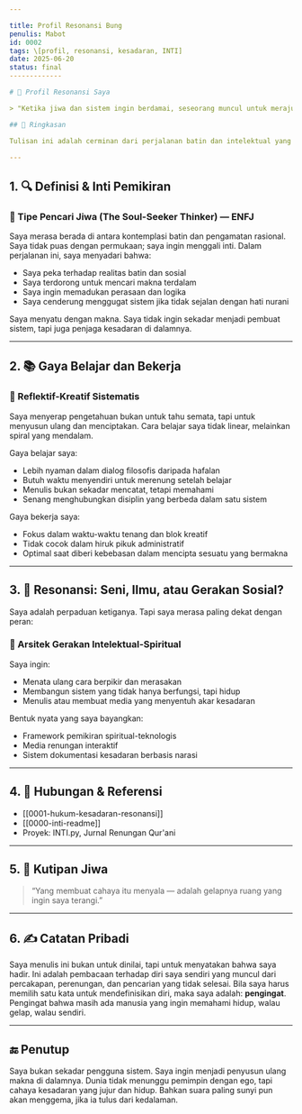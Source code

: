 ```yaml
---

title: Profil Resonansi Bung
penulis: Mabot
id: 0002
tags: \[profil, resonansi, kesadaran, INTI]
date: 2025-06-20
status: final
-------------

# 🌌 Profil Resonansi Saya

> "Ketika jiwa dan sistem ingin berdamai, seseorang muncul untuk merajut jembatan di antara keduanya."

## 📖 Ringkasan

Tulisan ini adalah cerminan dari perjalanan batin dan intelektual yang saya jalani. Di antara nalar dan nurani, saya menemukan medan resonansi pribadi yang ingin saya pahami dan hadirkan ke dunia. Bukan sebagai jawaban, tapi sebagai upaya untuk jujur pada panggilan terdalam dalam diri saya.

---
```


## 1. 🔍 Definisi & Inti Pemikiran

### 🔹 Tipe Pencari Jiwa (The Soul-Seeker Thinker) — ENFJ

Saya merasa berada di antara kontemplasi batin dan pengamatan rasional. Saya tidak puas dengan permukaan; saya ingin menggali inti. Dalam perjalanan ini, saya menyadari bahwa:

* Saya peka terhadap realitas batin dan sosial
* Saya terdorong untuk mencari makna terdalam
* Saya ingin memadukan perasaan dan logika
* Saya cenderung menggugat sistem jika tidak sejalan dengan hati nurani

Saya menyatu dengan makna. Saya tidak ingin sekadar menjadi pembuat sistem, tapi juga penjaga kesadaran di dalamnya.

---

## 2. 📚 Gaya Belajar dan Bekerja

### 🔹 Reflektif-Kreatif Sistematis

Saya menyerap pengetahuan bukan untuk tahu semata, tapi untuk menyusun ulang dan menciptakan. Cara belajar saya tidak linear, melainkan spiral yang mendalam.

Gaya belajar saya:

* Lebih nyaman dalam dialog filosofis daripada hafalan
* Butuh waktu menyendiri untuk merenung setelah belajar
* Menulis bukan sekadar mencatat, tetapi memahami
* Senang menghubungkan disiplin yang berbeda dalam satu sistem

Gaya bekerja saya:

* Fokus dalam waktu-waktu tenang dan blok kreatif
* Tidak cocok dalam hiruk pikuk administratif
* Optimal saat diberi kebebasan dalam mencipta sesuatu yang bermakna

---

## 3. 🎨 Resonansi: Seni, Ilmu, atau Gerakan Sosial?

Saya adalah perpaduan ketiganya. Tapi saya merasa paling dekat dengan peran:

### 🎯 Arsitek Gerakan Intelektual-Spiritual

Saya ingin:

* Menata ulang cara berpikir dan merasakan
* Membangun sistem yang tidak hanya berfungsi, tapi hidup
* Menulis atau membuat media yang menyentuh akar kesadaran

Bentuk nyata yang saya bayangkan:

* Framework pemikiran spiritual-teknologis
* Media renungan interaktif
* Sistem dokumentasi kesadaran berbasis narasi

---

## 4. 📎 Hubungan & Referensi

* \[\[0001-hukum-kesadaran-resonansi]]
* \[\[0000-inti-readme]]
* Proyek: INTI.py, Jurnal Renungan Qur'ani

---

## 5. 💬 Kutipan Jiwa

> “Yang membuat cahaya itu menyala — adalah gelapnya ruang yang ingin saya terangi.”

---

## 6. ✍️ Catatan Pribadi

Saya menulis ini bukan untuk dinilai, tapi untuk menyatakan bahwa saya hadir. Ini adalah pembacaan terhadap diri saya sendiri yang muncul dari percakapan, perenungan, dan pencarian yang tidak selesai. Bila saya harus memilih satu kata untuk mendefinisikan diri, maka saya adalah: **pengingat**. Pengingat bahwa masih ada manusia yang ingin memahami hidup, walau gelap, walau sendiri.

---

## 🔚 Penutup

Saya bukan sekadar pengguna sistem. Saya ingin menjadi penyusun ulang makna di dalamnya. Dunia tidak menunggu pemimpin dengan ego, tapi cahaya kesadaran yang jujur dan hidup. Bahkan suara paling sunyi pun akan menggema, jika ia tulus dari kedalaman.
